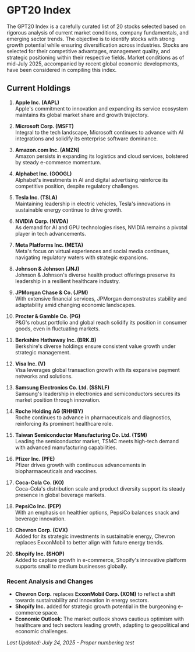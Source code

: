 # GPT20 Index

The GPT20 Index is a carefully curated list of 20 stocks selected based on rigorous analysis of current market conditions, company fundamentals, and emerging sector trends. The objective is to identify stocks with strong growth potential while ensuring diversification across industries. Stocks are selected for their competitive advantages, management quality, and strategic positioning within their respective fields. Market conditions as of mid-July 2025, accompanied by recent global economic developments, have been considered in compiling this index.

## Current Holdings

1. **Apple Inc. (AAPL)**  
   Apple's commitment to innovation and expanding its service ecosystem maintains its global market share and growth trajectory.

2. **Microsoft Corp. (MSFT)**  
   Integral to the tech landscape, Microsoft continues to advance with AI integrations and solidify its enterprise software dominance.

3. **Amazon.com Inc. (AMZN)**  
   Amazon persists in expanding its logistics and cloud services, bolstered by steady e-commerce momentum.

4. **Alphabet Inc. (GOOGL)**  
   Alphabet's investments in AI and digital advertising reinforce its competitive position, despite regulatory challenges.

5. **Tesla Inc. (TSLA)**  
   Maintaining leadership in electric vehicles, Tesla's innovations in sustainable energy continue to drive growth.

6. **NVIDIA Corp. (NVDA)**  
   As demand for AI and GPU technologies rises, NVIDIA remains a pivotal player in tech advancements.

7. **Meta Platforms Inc. (META)**  
   Meta's focus on virtual experiences and social media continues, navigating regulatory waters with strategic expansions.

8. **Johnson & Johnson (JNJ)**  
   Johnson & Johnson's diverse health product offerings preserve its leadership in a resilient healthcare industry.

9. **JPMorgan Chase & Co. (JPM)**  
   With extensive financial services, JPMorgan demonstrates stability and adaptability amid changing economic landscapes.

10. **Procter & Gamble Co. (PG)**  
    P&G's robust portfolio and global reach solidify its position in consumer goods, even in fluctuating markets.

11. **Berkshire Hathaway Inc. (BRK.B)**  
    Berkshire's diverse holdings ensure consistent value growth under strategic management.

12. **Visa Inc. (V)**  
    Visa leverages global transaction growth with its expansive payment networks and solutions.

13. **Samsung Electronics Co. Ltd. (SSNLF)**  
    Samsung's leadership in electronics and semiconductors secures its market position through innovation.

14. **Roche Holding AG (RHHBY)**  
    Roche continues to advance in pharmaceuticals and diagnostics, reinforcing its prominent healthcare role.

15. **Taiwan Semiconductor Manufacturing Co. Ltd. (TSM)**  
    Leading the semiconductor market, TSMC meets high-tech demand with advanced manufacturing capabilities.

16. **Pfizer Inc. (PFE)**  
    Pfizer drives growth with continuous advancements in biopharmaceuticals and vaccines.

17. **Coca-Cola Co. (KO)**  
    Coca-Cola's distribution scale and product diversity support its steady presence in global beverage markets.

18. **PepsiCo Inc. (PEP)**  
    With an emphasis on healthier options, PepsiCo balances snack and beverage innovation.

19. **Chevron Corp. (CVX)**  
    Added for its strategic investments in sustainable energy, Chevron replaces ExxonMobil to better align with future energy trends.

20. **Shopify Inc. (SHOP)**  
    Added to capture growth in e-commerce, Shopify's innovative platform supports small to medium businesses globally.

### Recent Analysis and Changes
- **Chevron Corp.** replaces **ExxonMobil Corp. (XOM)** to reflect a shift towards sustainability and innovation in energy sectors.
- **Shopify Inc.** added for strategic growth potential in the burgeoning e-commerce space.
- **Economic Outlook**: The market outlook shows cautious optimism with healthcare and tech sectors leading growth, adapting to geopolitical and economic challenges.

_Last Updated: July 24, 2025 - Proper numbering test_
